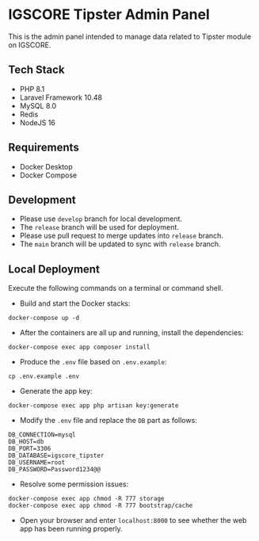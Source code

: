 # IGSCORE Tipster Admin Panel

This is the admin panel intended to manage data related to Tipster module on IGSCORE.

## Tech Stack

- PHP 8.1
- Laravel Framework 10.48
- MySQL 8.0
- Redis
- NodeJS 16

## Requirements

- Docker Desktop
- Docker Compose

## Development

- Please use `develop` branch for local development.
- The `release` branch will be used for deployment.
- Please use pull request to merge updates into `release` branch.
- The `main` branch will be updated to sync with `release` branch.

## Local Deployment

Execute the following commands on a terminal or command shell.

- Build and start the Docker stacks:
```
docker-compose up -d
```
- After the containers are all up and running, install the dependencies:
```
docker-compose exec app composer install
```
- Produce the `.env` file based on `.env.example`:
```
cp .env.example .env
```
- Generate the app key:
```
docker-compose exec app php artisan key:generate
```
- Modify the `.env` file and replace the `DB` part as follows:
```
DB_CONNECTION=mysql
DB_HOST=db
DB_PORT=3306
DB_DATABASE=igscore_tipster
DB_USERNAME=root
DB_PASSWORD=Password1234@@
```
- Resolve some permission issues:
```
docker-compose exec app chmod -R 777 storage
docker-compose exec app chmod -R 777 bootstrap/cache
```
- Open your browser and enter `localhost:8000` to see whether the web app has been running properly.